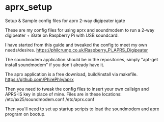 # aprx_setup

Setup & Sample config files for aprx 2-way digipeater igate


These are my config files for using aprx and soundmodem to run a 2-way digipeater + iGate on Raspberry Pi with USB soundcard.

I have started from this guide and tweaked the config to meet my own needs/desires.
https://philcrump.co.uk/Raspberry_Pi_APRS_Digipeater

The soundmodem application should be in the repositories, simply "apt-get install soundmodem" if you don't already have it.

The aprx application is a free download, build/install via makefile.
https://github.com/PhirePhly/aprx

Then you need to tweak the config files to insert your own callsign and APRS-IS key in place of mine.
Files are in these locations:
/etc/ax25/soundmodem.conf
/etc/aprx.conf

Then you'll need to set up startup scripts to load the soundmodem and aprx program on bootup.
